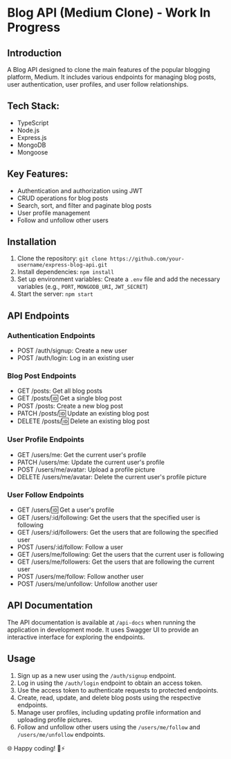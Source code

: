 # Blog API (Medium Clone) - Work In Progress

## Introduction

A Blog API designed to clone the main features of the popular blogging platform, Medium. It includes various endpoints for managing blog posts, user authentication, user profiles, and user follow relationships.

## Tech Stack:

- TypeScript
- Node.js
- Express.js
- MongoDB
- Mongoose

## Key Features:

- Authentication and authorization using JWT
- CRUD operations for blog posts
- Search, sort, and filter and paginate blog posts
- User profile management
- Follow and unfollow other users

## Installation

1. Clone the repository: `git clone https://github.com/your-username/express-blog-api.git`
2. Install dependencies: `npm install`
3. Set up environment variables: Create a `.env` file and add the necessary variables (e.g., `PORT`, `MONGODB_URI`, `JWT_SECRET`)
4. Start the server: `npm start`

## API Endpoints

### Authentication Endpoints

- POST /auth/signup: Create a new user
- POST /auth/login: Log in an existing user

### Blog Post Endpoints

- GET /posts: Get all blog posts
- GET /posts/:id: Get a single blog post
- POST /posts: Create a new blog post
- PATCH /posts/:id: Update an existing blog post
- DELETE /posts/:id: Delete an existing blog post

### User Profile Endpoints

- GET /users/me: Get the current user's profile
- PATCH /users/me: Update the current user's profile
- POST /users/me/avatar: Upload a profile picture
- DELETE /users/me/avatar: Delete the current user's profile picture

### User Follow Endpoints

- GET /users/:id: Get a user's profile
- GET /users/:id/following: Get the users that the specified user is following
- GET /users/:id/followers: Get the users that are following the specified user
- POST /users/:id/follow: Follow a user
- GET /users/me/following: Get the users that the current user is following
- GET /users/me/followers: Get the users that are following the current user
- POST /users/me/follow: Follow another user
- POST /users/me/unfollow: Unfollow another user

## API Documentation

The API documentation is available at `/api-docs` when running the application in development mode. It uses Swagger UI to provide an interactive interface for exploring the endpoints.

## Usage

1. Sign up as a new user using the `/auth/signup` endpoint.
2. Log in using the `/auth/login` endpoint to obtain an access token.
3. Use the access token to authenticate requests to protected endpoints.
4. Create, read, update, and delete blog posts using the respective endpoints.
5. Manage user profiles, including updating profile information and uploading profile pictures.
6. Follow and unfollow other users using the `/users/me/follow` and `/users/me/unfollow` endpoints.

🌐 Happy coding! 🚀⚡️

